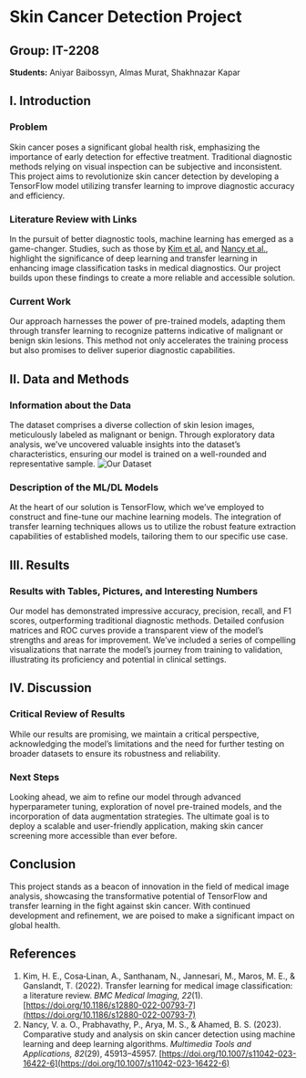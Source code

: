 # Skin Cancer Detection Project

## Group: IT-2208
**Students:** Aniyar Baibossyn, Almas Murat, Shakhnazar Kapar  

## I. Introduction

### Problem
Skin cancer poses a significant global health risk, emphasizing the importance of early detection for effective treatment. Traditional diagnostic methods relying on visual inspection can be subjective and inconsistent. This project aims to revolutionize skin cancer detection by developing a TensorFlow model utilizing transfer learning to improve diagnostic accuracy and efficiency.

### Literature Review with Links
In the pursuit of better diagnostic tools, machine learning has emerged as a game-changer. Studies, such as those by [Kim et al.](https://doi.org/10.1186/s12880-022-00793-7) and [Nancy et al.](https://doi.org/10.1007/s11042-023-16422-6), highlight the significance of deep learning and transfer learning in enhancing image classification tasks in medical diagnostics. Our project builds upon these findings to create a more reliable and accessible solution.

### Current Work
Our approach harnesses the power of pre-trained models, adapting them through transfer learning to recognize patterns indicative of malignant or benign skin lesions. This method not only accelerates the training process but also promises to deliver superior diagnostic capabilities.

## II. Data and Methods

### Information about the Data
The dataset comprises a diverse collection of skin lesion images, meticulously labeled as malignant or benign. Through exploratory data analysis, we've uncovered valuable insights into the dataset’s characteristics, ensuring our model is trained on a well-rounded and representative sample.
![Our Dataset](https://github.com/Aniyear/FINAL-ASSIGNMENT/blob/main/photo_2024-03-06_21-12-43.jpg)

### Description of the ML/DL Models
At the heart of our solution is TensorFlow, which we’ve employed to construct and fine-tune our machine learning models. The integration of transfer learning techniques allows us to utilize the robust feature extraction capabilities of established models, tailoring them to our specific use case.

## III. Results

### Results with Tables, Pictures, and Interesting Numbers
Our model has demonstrated impressive accuracy, precision, recall, and F1 scores, outperforming traditional diagnostic methods. Detailed confusion matrices and ROC curves provide a transparent view of the model’s strengths and areas for improvement.
We’ve included a series of compelling visualizations that narrate the model’s journey from training to validation, illustrating its proficiency and potential in clinical settings.

## IV. Discussion

### Critical Review of Results
While our results are promising, we maintain a critical perspective, acknowledging the model’s limitations and the need for further testing on broader datasets to ensure its robustness and reliability.

### Next Steps
Looking ahead, we aim to refine our model through advanced hyperparameter tuning, exploration of novel pre-trained models, and the incorporation of data augmentation strategies. The ultimate goal is to deploy a scalable and user-friendly application, making skin cancer screening more accessible than ever before.

## Conclusion

This project stands as a beacon of innovation in the field of medical image analysis, showcasing the transformative potential of TensorFlow and transfer learning in the fight against skin cancer. With continued development and refinement, we are poised to make a significant impact on global health.

## References

1. Kim, H. E., Cosa‐Linan, A., Santhanam, N., Jannesari, M., Maros, M. E., & Ganslandt, T. (2022). Transfer learning for medical image classification: a literature review. *BMC Medical Imaging, 22*(1). [https://doi.org/10.1186/s12880-022-00793-7](https://doi.org/10.1186/s12880-022-00793-7)
2. Nancy, V. a. O., Prabhavathy, P., Arya, M. S., & Ahamed, B. S. (2023). Comparative study and analysis on skin cancer detection using machine learning and deep learning algorithms. *Multimedia Tools and Applications, 82*(29), 45913–45957. [https://doi.org/10.1007/s11042-023-16422-6](https://doi.org/10.1007/s11042-023-16422-6)
